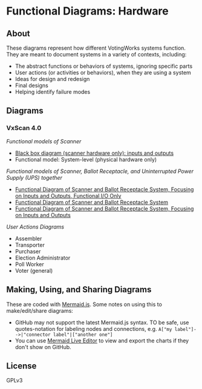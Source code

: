 # Functional Diagrams: Hardware

## About

These diagrams represent how different VotingWorks systems function.  They are meant to document systems in a variety of contexts, including:

* The abstract functions or behaviors of systems, ignoring specific parts
* User actions (or activities or behaviors), when they are using a system
* Ideas for design and redesign
* Final designs
* Helping identify failure modes

## Diagrams

### VxScan 4.0 

*Functional models of Scanner*
* [Black box diagram (scanner hardware only): inputs and outputs](./vxscan/black-box-scanner.md)
* Functional model: System-level (physical hardware only)

*Functional models of Scanner, Ballot Receptacle, and Uninterrupted Power Supply (UPS) together*
* [Functional Diagram of Scanner and Ballot Receptacle System, Focusing on Inputs and Outputs, Functional I/O Only](./vxscan/system-diagram-hardware-io-functionalio.md)
* [Functional Diagram of Scanner and Ballot Receptacle System](./vxscan/system-diagram-hardware.md)
* [Functional Diagram of Scanner and Ballot Receptacle System, Focusing on Inputs and Outputs](./vxscan/system-diagram-hardware-io.md)

*User Actions Diagrams*
* Assembler
* Transporter
* Purchaser
* Election Administrator
* Poll Worker
* Voter (general)


## Making, Using, and Sharing Diagrams

These are coded with [Mermaid.js](https://mermaid.js.org/).  Some notes on using this to make/edit/share diagrams:
* GitHub may not support the latest Mermaid.js syntax.  TO be safe, use quotes-notation for labeling nodes and connections, e.g. `A["my label"]-->|"connector label"|["another one"]` 
* You can use [Mermaid Live Editor](https://mermaid.live/) to view and export the charts if they don't show on GitHub.


## License

GPLv3